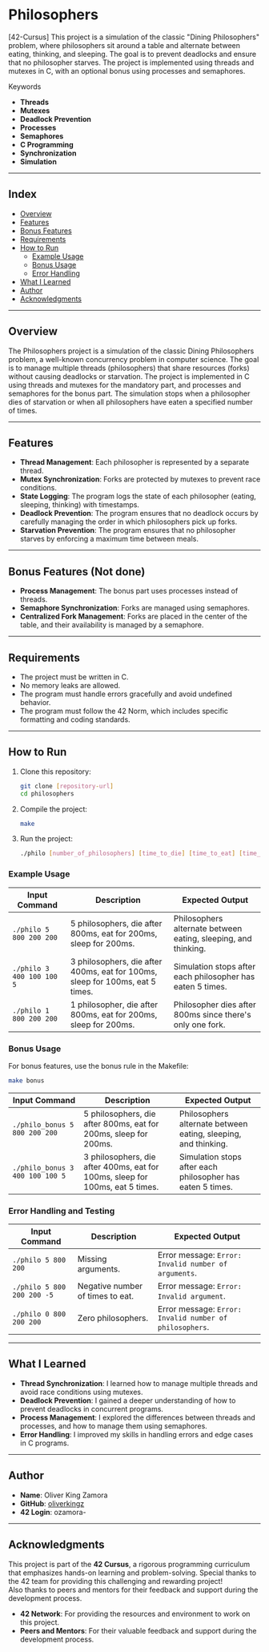 # Philosophers
[42-Cursus] This project is a simulation of the classic "Dining Philosophers" problem, where philosophers sit around a table and alternate between eating, thinking, and sleeping. The goal is to prevent deadlocks and ensure that no philosopher starves. The project is implemented using threads and mutexes in C, with an optional bonus using processes and semaphores.

Keywords  
- **Threads**
- **Mutexes**
- **Deadlock Prevention**
- **Processes**
- **Semaphores**
- **C Programming**
- **Synchronization**
- **Simulation**

---

## Index

- [Overview](#overview)
- [Features](#features)
- [Bonus Features](#bonus-features-not-done)
- [Requirements](#requirements)
- [How to Run](#how-to-run)
  - [Example Usage](#example-usage)
  - [Bonus Usage](#bonus-usage)
  - [Error Handling](#error-handling-and-testing)
- [What I Learned](#what-i-learned)
- [Author](#author)
- [Acknowledgments](#acknowledgments)

---

## Overview  
The Philosophers project is a simulation of the classic Dining Philosophers problem, a well-known concurrency problem in computer science. The goal is to manage multiple threads (philosophers) that share resources (forks) without causing deadlocks or starvation. The project is implemented in C using threads and mutexes for the mandatory part, and processes and semaphores for the bonus part. The simulation stops when a philosopher dies of starvation or when all philosophers have eaten a specified number of times.

---

## Features  
- **Thread Management**: Each philosopher is represented by a separate thread.
- **Mutex Synchronization**: Forks are protected by mutexes to prevent race conditions.
- **State Logging**: The program logs the state of each philosopher (eating, sleeping, thinking) with timestamps.
- **Deadlock Prevention**: The program ensures that no deadlock occurs by carefully managing the order in which philosophers pick up forks.
- **Starvation Prevention**: The program ensures that no philosopher starves by enforcing a maximum time between meals.

---

## Bonus Features (Not done)
- **Process Management**: The bonus part uses processes instead of threads.
- **Semaphore Synchronization**: Forks are managed using semaphores.
- **Centralized Fork Management**: Forks are placed in the center of the table, and their availability is managed by a semaphore.

---

## Requirements  
- The project must be written in C.
- No memory leaks are allowed.
- The program must handle errors gracefully and avoid undefined behavior.
- The program must follow the 42 Norm, which includes specific formatting and coding standards.

---

## How to Run  
1. Clone this repository:  
   ```bash  
   git clone [repository-url]  
   cd philosophers  
   ```  
2. Compile the project:  
   ```bash  
   make  
   ```  
3. Run the project:  
   ```bash  
   ./philo [number_of_philosophers] [time_to_die] [time_to_eat] [time_to_sleep] [number_of_times_each_philosopher_must_eat]  
   ```  

### Example Usage

| **Input Command**                                      | **Description**                                                                 | **Expected Output**                                                                 |
|--------------------------------------------------------|---------------------------------------------------------------------------------|-------------------------------------------------------------------------------------|
| `./philo 5 800 200 200`                                | 5 philosophers, die after 800ms, eat for 200ms, sleep for 200ms.                | Philosophers alternate between eating, sleeping, and thinking.                     |
| `./philo 3 400 100 100 5`                              | 3 philosophers, die after 400ms, eat for 100ms, sleep for 100ms, eat 5 times.   | Simulation stops after each philosopher has eaten 5 times.                          |
| `./philo 1 800 200 200`                                | 1 philosopher, die after 800ms, eat for 200ms, sleep for 200ms.                 | Philosopher dies after 800ms since there's only one fork.                          |

### Bonus Usage
For bonus features, use the bonus rule in the Makefile:
   ```bash  
make bonus
   ```  

| **Input Command**                                      | **Description**                                                                 | **Expected Output**                                                                 |
|--------------------------------------------------------|---------------------------------------------------------------------------------|-------------------------------------------------------------------------------------|
| `./philo_bonus 5 800 200 200`                          | 5 philosophers, die after 800ms, eat for 200ms, sleep for 200ms.                | Philosophers alternate between eating, sleeping, and thinking.                     |
| `./philo_bonus 3 400 100 100 5`                        | 3 philosophers, die after 400ms, eat for 100ms, sleep for 100ms, eat 5 times.   | Simulation stops after each philosopher has eaten 5 times.                          |

### Error Handling and Testing

| **Input Command**                                      | **Description**                                                                 | **Expected Output**                                                                 |
|--------------------------------------------------------|---------------------------------------------------------------------------------|-------------------------------------------------------------------------------------|
| `./philo 5 800 200`                                    | Missing arguments.                                                              | Error message: `Error: Invalid number of arguments`.                                |
| `./philo 5 800 200 200 -5`                             | Negative number of times to eat.                                                | Error message: `Error: Invalid argument`.                                           |
| `./philo 0 800 200 200`                                | Zero philosophers.                                                              | Error message: `Error: Invalid number of philosophers`.                             |

---

## What I Learned  
- **Thread Synchronization**: I learned how to manage multiple threads and avoid race conditions using mutexes.
- **Deadlock Prevention**: I gained a deeper understanding of how to prevent deadlocks in concurrent programs.
- **Process Management**: I explored the differences between threads and processes, and how to manage them using semaphores.
- **Error Handling**: I improved my skills in handling errors and edge cases in C programs.

---

## Author  
- **Name**: Oliver King Zamora
- **GitHub**: [oliverkingz](https://github.com/oliverkingz)
- **42 Login**: ozamora-

---

## Acknowledgments  
This project is part of the **42 Cursus**, a rigorous programming curriculum that emphasizes hands-on learning and problem-solving. Special thanks to the 42 team for providing this challenging and rewarding project!  
Also thanks to peers and mentors for their feedback and support during the development process.

- **42 Network**: For providing the resources and environment to work on this project.
- **Peers and Mentors**: For their valuable feedback and support during the development process.

